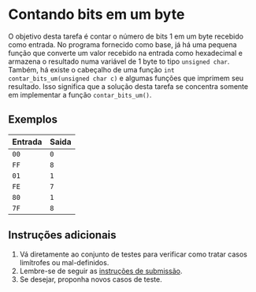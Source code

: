 # Contando bits em um byte

O objetivo desta tarefa é contar o número de bits 1 em um byte recebido como
entrada. No programa
fornecido como base, já há uma pequena função que converte um valor recebido na
entrada como hexadecimal e armazena o resultado numa variável de 1 byte to tipo
`unsigned char`. Também, há existe o cabeçalho de uma função `int
contar_bits_um(unsigned char c)` e algumas funções que imprimem seu resultado.
Isso significa que a solução desta tarefa se concentra somente em implementar a
função `contar_bits_um()`.

## Exemplos

Entrada | Saida
------- | -----
`00` | `0`
`FF` | `8`
`01` | `1`
`FE` | `7`
`80` | `1`
`7F` | `8`




## Instruções adicionais

1. Vá diretamente ao conjunto de testes para verificar como tratar casos
   limítrofes ou mal-definidos.
1. Lembre-se de seguir as [instruções de submissão](docs/instrucoes.md).
1. Se desejar, proponha novos casos de teste.
